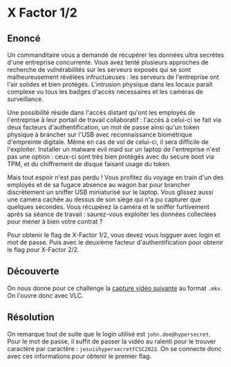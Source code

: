 # X Factor 1/2
## Enoncé
Un commanditaire vous a demandé de récupérer les données ultra secrètes d'une entreprise concurrente. Vous avez tenté plusieurs approches de recherche de vulnérabilités sur les serveurs exposés qui se sont malheureusement révélées infructueuses : les serveurs de l'entreprise ont l'air solides et bien protégés. L'intrusion physique dans les locaux paraît complexe vu tous les badges d'accès nécessaires et les caméras de surveillance.

Une possibilité réside dans l'accès distant qu'ont les employés de l'entreprise à leur portail de travail collaboratif : l'accès à celui-ci se fait via deux facteurs d'authentification, un mot de passe ainsi qu'un token physique à brancher sur l'USB avec reconnaissance biométrique d'empreinte digitale. Même en cas de vol de celui-ci, il sera difficile de l'exploiter. Installer un malware evil maid sur un laptop de l'entreprise n'est pas une option : ceux-ci sont très bien protégés avec du secure boot via TPM, et du chiffrement de disque faisant usage du token.

Mais tout espoir n'est pas perdu ! Vous profitez du voyage en train d'un des employés et de sa fugace absence au wagon bar pour brancher discrètement un sniffer USB miniaturisé sur le laptop. Vous glissez aussi une caméra cachée au dessus de son siège qui n'a pu capturer que quelques secondes. Vous récupérez la caméra et le sniffer furtivement après sa séance de travail : saurez-vous exploiter les données collectées pour mener à bien votre contrat ?

Pour obtenir le flag de X-Factor 1/2, vous devez vous logguer avec login et mot de passe. Puis avec le deuxième facteur d'authentification pour obtenir le flag pour X-Factor 2/2.

## Découverte
On nous donne pour ce challenge la [capture vidéo suivante](./utils/login_password.mkv) au format `.mkv`. On l'ouvre donc avec VLC.

## Résolution
On remarque tout de suite que le login utilisé est `john.doe@hypersecret`. Pour le mot de passe, il suffit de passer la vidéo au ralenti pour le trouver caractère par caractère : `jesuishypersecretFCSC2022`. On se connecte donc avec ces informations pour obtenir le premier flag.
